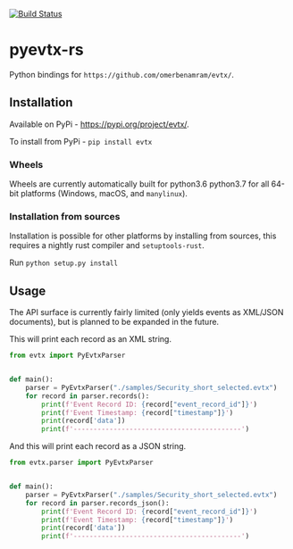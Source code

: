 [![Build Status](https://dev.azure.com/benamram/evtx/_apis/build/status/omerbenamram.pyevtx-rs?branchName=master)](https://dev.azure.com/benamram/evtx/_build/latest?definitionId=2&branchName=master)

# pyevtx-rs

Python bindings for `https://github.com/omerbenamram/evtx/`.

## Installation

Available on PyPi - https://pypi.org/project/evtx/.

To install from PyPi - `pip install evtx` 

### Wheels
Wheels are currently automatically built for python3.6 python3.7 for all 64-bit platforms (Windows, macOS, and `manylinux`).

### Installation from sources
Installation is possible for other platforms by installing from sources, this requires a nightly rust compiler and `setuptools-rust`.

Run `python setup.py install`

## Usage

The API surface is currently fairly limited (only yields events as XML/JSON documents), but is planned to be expanded in the future.


This will print each record as an XML string.

```python
from evtx import PyEvtxParser


def main():
    parser = PyEvtxParser("./samples/Security_short_selected.evtx")
    for record in parser.records():
        print(f'Event Record ID: {record["event_record_id"]}')
        print(f'Event Timestamp: {record["timestamp"]}')
        print(record['data'])
        print(f'------------------------------------------')
```


And this will print each record as a JSON string.

```python
from evtx.parser import PyEvtxParser


def main():
    parser = PyEvtxParser("./samples/Security_short_selected.evtx")
    for record in parser.records_json():
        print(f'Event Record ID: {record["event_record_id"]}')
        print(f'Event Timestamp: {record["timestamp"]}')
        print(record['data'])
        print(f'------------------------------------------')
```
